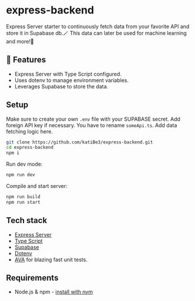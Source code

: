 # express-backend
Express Server starter to continuously fetch data from your favorite API and store it in Supabase db.🪄
This data can later be used for machine learning and more!🤖

## 🎁 Features
* Express Server with Type Script configured.
* Uses dotenv to manage environment variables.
* Leverages Supabase to store the data.

## Setup
Make sure to create your own `.env` file with your SUPABASE secret. Add foreign API key if necessary.
You have to rename `someApi.ts`. Add data fetching logic here.
```sh
git clone https://github.com/katiBe3/express-backend.git
cd express-backend
npm i
```
Run dev mode: 
```sh
npm run dev
```
Compile and start server:
```sh
npm run build
npm run start
```

## Tech stack
- [Express Server](https://expressjs.com/de/)
- [Type Script](https://www.typescriptlang.org/)
- [Supabase](https://supabase.com/)
- [Dotenv](https://www.dotenv.org/)
- [AVA](https://github.com/avajs/ava) for blazing fast unit tests.

## Requirements

- Node.js & npm - [install with nvm](https://github.com/nvm-sh/nvm#installing-and-updating)
